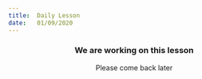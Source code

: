 ```yaml
---
title:  Daily Lesson
date:   01/09/2020
---
```


### <center>We are working on this lesson</center>
<center>Please come back later</center>